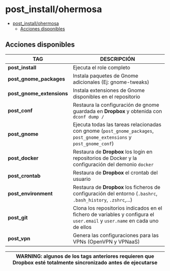 # post_install/ohermosa

- [post_install/ohermosa](#post_installohermosa)
  - [Acciones disponibles](#acciones-disponibles)

## Acciones disponibles

| **TAG** | **DESCRIPCIÓN** |
|------------|--------------|
| **post_install** | Ejecuta el role completo |
| **post_gnome_packages** | Instala paquetes de Gnome adicionales (Ej: gnome-tweaks) |
| **post_gnome_extensions** | Instala extensiones de Gnome disponibles en el repositorio |
| **post_conf** | Restaura la configuración de gnome guardada en **Dropbox** y obtenida con `dconf dump /` |
| **post_gnome** | Ejecuta todas las tareas relacionadas con gnome (`post_gnome_packages`, `post_gnome_extensions` y `post_gnome_conf`) |
| **post_docker** | Restaura de **Dropbox** los login en repositorios de Docker y la configuración del demonio `docker` |
| **post_crontab** | Restaura de **Dropbox** el crontab del usuario |
| **post_environment** | Restaura de **Dropbox** los ficheros de configuración del entorno (`.bashrc`, `.bash_history`, `.zshrc`,...) |
| **post_git** | Clona los repositorios indicados en el fichero de variables y configura el `user.email` y `user.name` en cada uno de ellos |
| **post_vpn** | Genera las configuraciones para las VPNs (OpenVPN y VPNaaS) |

| **WARNING**: algunos de los tags anteriores requieren que **Dropbox** esté totalmente sincronizado antes de ejecutarse |
| --- |
